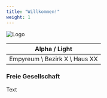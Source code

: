 ```yaml
---
title: "Willkommen!"
weight: 1
---
```


![Logo](images/banner/960x320_Entrance.png)

|Alpha / Light|
|:---:|
|Empyreum \\ Bezirk X \\ Haus XX|

### Freie Gesellschaft

Text
